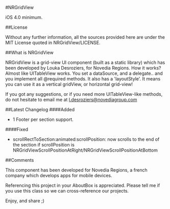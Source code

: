 
#NRGridView

iOS 4.0 minimum.

##License

Without any further information, all the sources provided here are under the MIT License quoted in NRGridView/LICENSE.

##What is NRGridView

NRGridView is a grid-view UI component (built as a static library) which has been developed by Louka Desroziers, for Novedia Regions.
How it works? Almost like UITableView works. You set a dataSource, and a delegate.. and you implement all @required methods.
It also has a 'layoutStyle'. It means you can use it as a vertical gridView, or horizontal grid-view!

If you got any suggestions, or if you need more UITableView-like methods, do not hesitate to email me at l.desroziers@novediagroup.com

##Latest Changelog
####Added

- 1 Footer per section support.

####Fixed
- scrollRectToSection:animated:scrollPosition: now scrolls to the end of the section if scrollPosition is NRGridViewScrollPositionAtRight/NRGridViewScrollPositionAtBottom



##Comments

This component has been developed for Novedia Regions, a french company which develops apps for mobile devices.

Referencing this project in your AboutBox is appreciated.
Please tell me if you use this class so we can cross-reference our projects.

Enjoy, and share ;)